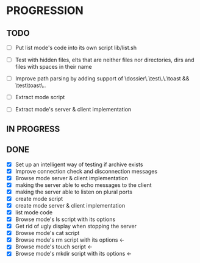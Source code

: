 # PROGRESSION

## TODO
+ [ ] Put list mode's code into its own script lib/list.sh
+ [ ] Test with hidden files, elts that are neither files nor directories, dirs and files with spaces in their name

+ [ ] Improve path parsing by adding support of \dossier\\.\test\\.\\.\toast && \test\toast\\..

+ [ ] Extract mode script
+ [ ] Extract mode's server & client implementation


## IN PROGRESS


## DONE
+ [X] Set up an intelligent way of testing if archive exists
+ [X] Improve connection check and disconnection messages
+ [X] Browse mode server & client implementation
+ [X] making the server able to echo messages to the client
+ [X] making the server able to listen on plural ports
+ [X] create mode script
+ [X] create mode server & client implementation
+ [X] list mode code
+ [X] Browse mode's ls script with its options
+ [X] Get rid of ugly display when stopping the server
+ [X] Browse mode's cat script
+ [X] Browse mode's rm script with its options <-
+ [X] Browse mode's touch script <-
+ [X] Browse mode's mkdir script with its options <-
